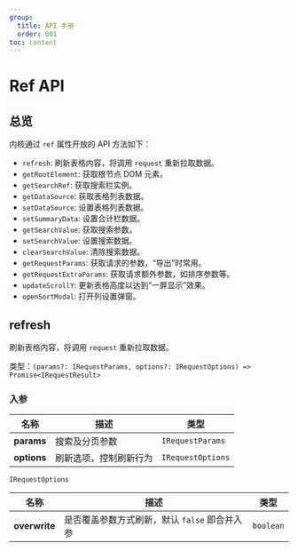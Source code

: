 ```yaml
---
group:
  title: API 手册
  order: 801
toc: content
---
```


# Ref API

## 总览

内核通过 `ref` 属性开放的 API 方法如下：

- `refresh`: 刷新表格内容，将调用 `request` 重新拉取数据。
- `getRootElement`: 获取根节点 DOM 元素。
- `getSearchRef`: 获取搜索栏实例。
- `getDataSource`: 获取表格列表数据。
- `setDataSource`: 设置表格列表数据。
- `setSummaryData`: 设置合计栏数据。
- `getSearchValue`: 获取搜索参数。
- `setSearchValue`: 设置搜索数据。
- `clearSearchValue`: 清除搜索数据。
- `getRequestParams`: 获取请求的参数，“导出”时常用。
- `getRequestExtraParams`: 获取请求额外参数，如排序参数等。
- `updateScrollY`: 更新表格高度以达到“一屏显示”效果。
- `openSortModal`: 打开列设置弹窗。

## refresh

刷新表格内容，将调用 `request` 重新拉取数据。

类型：`(params?: IRequestParams, options?: IRequestOptions) => Promise<IRequestResult>`

### 入参

| **名称**    | **描述**               | **类型**          |
| ----------- | ---------------------- | ----------------- |
| **params**  | 搜索及分页参数         | `IRequestParams`  |
| **options** | 刷新选项，控制刷新行为 | `IRequestOptions` |

`IRequestOptions`

| **名称**      | **描述**                                      | **类型**  |
| ------------- | --------------------------------------------- | --------- |
| **overwrite** | 是否覆盖参数方式刷新，默认 `false` 即合并入参 | `boolean` |
